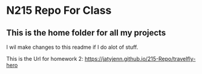 # N215 Repo For Class

## This is the home folder for all my projects

I wil make changes to this readme if I do alot of stuff.

This is the Url for homework 2: https://jatyjenn.github.io/215-Repo/travelfly-hero
